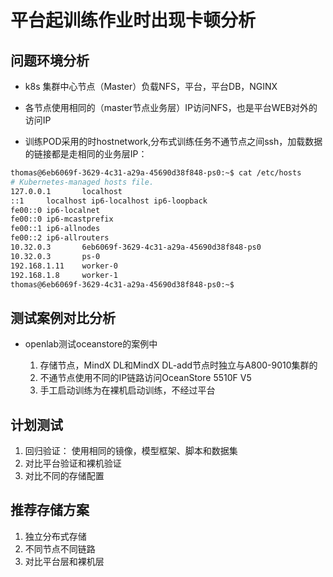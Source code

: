 平台起训练作业时出现卡顿分析
=============================================================


问题环境分析
-------------------------------------------------------------

* k8s 集群中心节点（Master）负载NFS，平台，平台DB，NGINX

* 各节点使用相同的（master节点业务层）IP访问NFS，也是平台WEB对外的访问IP

* 训练POD采用的时hostnetwork,分布式训练任务不通节点之间ssh，加载数据的链接都是走相同的业务层IP：

```bash
thomas@6eb6069f-3629-4c31-a29a-45690d38f848-ps0:~$ cat /etc/hosts 
# Kubernetes-managed hosts file.
127.0.0.1       localhost
::1     localhost ip6-localhost ip6-loopback
fe00::0 ip6-localnet
fe00::0 ip6-mcastprefix
fe00::1 ip6-allnodes
fe00::2 ip6-allrouters
10.32.0.3       6eb6069f-3629-4c31-a29a-45690d38f848-ps0
10.32.0.3       ps-0
192.168.1.11    worker-0
192.168.1.8     worker-1
thomas@6eb6069f-3629-4c31-a29a-45690d38f848-ps0:~$ 
```

测试案例对比分析
------------------------------------------------------------

* openlab测试oceanstore的案例中

    1. 存储节点，MindX DL和MindX DL-add节点时独立与A800-9010集群的
    2. 不通节点使用不同的IP链路访问OceanStore 5510F V5
    3. 手工启动训练为在裸机启动训练，不经过平台



计划测试
------------------------------------------------------------
1. 回归验证： 使用相同的镜像，模型框架、脚本和数据集
2. 对比平台验证和裸机验证
3. 对比不同的存储配置

推荐存储方案
------------------------------------------------------------
1. 独立分布式存储
2. 不同节点不同链路
3. 对比平台层和裸机层